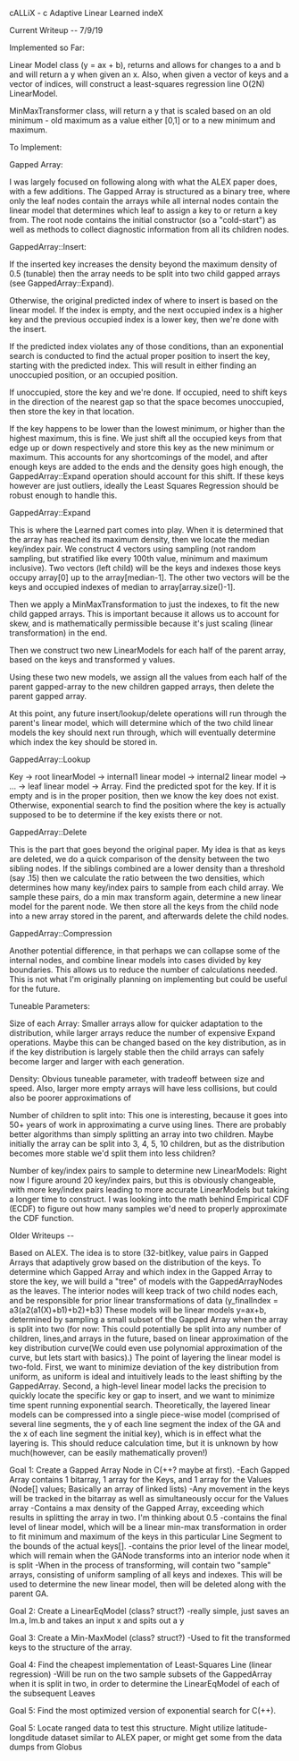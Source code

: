 cALLiX - c Adaptive Linear Learned indeX

Current Writeup -- 7/9/19

Implemented so Far:

Linear Model class (y = ax + b), returns and allows for changes to a and b and will return a y when given an x. Also, when given a vector of keys and a vector of indices, will construct a least-squares regression line O(2N) LinearModel.

MinMaxTransformer class, will return a y that is scaled based on an old minimum - old maximum as a value either [0,1] or to a new minimum and maximum.

To Implement:

Gapped Array:

I was largely focused on following along with what the ALEX paper does, with a few additions. The Gapped Array is structured as a binary tree, where only the leaf nodes contain the arrays while all internal nodes contain the linear model that determines which leaf to assign a key to or return a key from. The root node contains the initial constructor (so a "cold-start") as well as methods to collect diagnostic information from all its children nodes.

GappedArray::Insert:

If the inserted key increases the density beyond the maximum density of 0.5 (tunable) then the array needs to be split into two child gapped arrays (see GappedArray::Expand).

Otherwise, the original predicted index of where to insert is based on the linear model. If the index is empty, and the next occupied index is a higher key and the previous occupied index is a lower key, then we're done with the insert.

If the predicted index violates any of those conditions, than an exponential search is conducted to find the actual proper position to insert the key, starting with the predicted index. This will result in either finding an unoccupied position, or an occupied position.

If unoccupied, store the key and we're done. If occupied, need to shift keys in the direction of the nearest gap so that the space becomes unoccupied, then store the key in that location.

If the key happens to be lower than the lowest minimum, or higher than the highest maximum, this is fine. We just shift all the occupied keys from that edge up or down respectively and store this key as the new minimum or maximum. This accounts for any shortcomings of the model, and after enough keys are added to the ends and the density goes high enough, the GappedArray::Expand operation should account for this shift. If these keys however are just outliers, ideally the Least Squares Regression should be robust enough to handle this.

GappedArray::Expand

This is where the Learned part comes into play. When it is determined that the array has reached its maximum density, then we locate the median key/index pair. We construct 4 vectors using sampling (not random sampling, but stratified like every 100th value, minimum and maximum inclusive). Two vectors (left child) will be the keys and indexes those keys occupy array[0] up to the array[median-1]. The other two vectors will be the keys and occupied indexes of median to array[array.size()-1].

Then we apply  a MinMaxTransformation to just the indexes, to fit the new child gapped arrays. This is important because it allows us to account for skew, and is mathematically permissible because it's just scaling (linear transformation) in the end.

Then we construct two new LinearModels for each half of the parent array, based on the keys and transformed y values.

Using these two new models, we assign all the values from each half of the parent gapped-array to the new children gapped arrays, then delete the parent gapped array.

At this point, any future insert/lookup/delete operations will run through the parent's linear model, which will determine which of the two child linear models the key should next run through, which will eventually determine which index the key should be stored in.

GappedArray::Lookup

Key -> root linearModel -> internal1 linear model -> internal2 linear model -> ... -> leaf linear model -> Array. Find the predicted spot for the key. If it is empty and is in the proper position, then we know the key does not exist. Otherwise, exponential search to find the position where the key is actually supposed to be to determine if the key exists there or not.

GappedArray::Delete

This is the part that goes beyond the original paper. My idea is that as keys are deleted, we do a quick comparison of the density between the two sibling nodes. If the siblings combined are a lower density than a threshold (say .15) then we calculate the ratio between the two densities, which determines how many key/index pairs to sample from each child array. We sample these pairs, do a min max transform again, determine a new linear model for the parent node. We then store all the keys from the child node into a new array stored in the parent, and afterwards delete the child nodes.

GappedArray::Compression

Another potential difference, in that perhaps we can collapse some of the internal nodes, and combine linear models into cases divided by key boundaries. This allows us to reduce the number of calculations needed. This is not what I'm originally planning on implementing but could be useful for the future.

Tuneable Parameters:

Size of each Array: Smaller arrays allow for quicker adaptation to the distribution, while larger arrays reduce the number of expensive Expand operations. Maybe this can be changed based on the key distribution, as in if the key distribution is largely stable then the child arrays can safely become larger and larger with each generation.

Density: Obvious tuneable parameter, with tradeoff between size and speed. Also, larger more empty arrays will have less collisions, but could also be poorer approximations of

Number of children to split into: This one is interesting, because it goes into 50+ years of work in approximating a curve using lines. There are probably better algorithms than simply splitting an array into two children. Maybe initially the array can be split into 3, 4, 5, 10 children, but as the distribution becomes more stable we'd split them into less children?

Number of key/index pairs to sample to determine new LinearModels: Right now I figure around 20 key/index pairs, but this is obviously changeable, with more key/index pairs leading to more accurate LinearModels but taking a longer time to construct. I was looking into the math behind Empirical CDF (ECDF) to figure out how many samples we'd need to properly approximate the CDF function.






Older Writeups --

Based on ALEX. The idea is to store (32-bit)key, <T>value pairs in Gapped Arrays 
that adaptively grow based on the distribution of the keys.
To determine which Gapped Array and which index in the Gapped Array to store the key,
we will build a "tree" of models with the GappedArrayNodes as the leaves. The interior nodes
will keep track of two child nodes each, and be responsible for prior linear transformations
of data (y_finalIndex = a3(a2(a1(X)+b1)+b2)+b3) 
These models will be linear models y=ax+b, determined by sampling a small subset
of the Gapped Array when the array is split into two (for now: This could potentially
be split into any number of children, lines,and arrays in the future, based on linear approximation
of the key distribution curve(We could even use polynomial approximation of the curve, but lets start with basics).)
The point of layering the linear model is two-fold. First, we want to minimize deviation
of the key distribution from uniform, as uniform is ideal and intuitively leads to the least
shifting by the GappedArray. Second, a high-level linear model lacks the precision to 
quickly locate the specific key or gap to insert, and we want to minimize time spent running exponential search.
Theoretically, the layered linear models can be compressed into a single piece-wise model (comprised of 
several line segments, the y of each line segment the index of the GA and the x of each line segment
the initial key), which is in effect what the layering is. This should reduce calculation time, but it is
unknown by how much(however, can be easily mathematically proven!)

Goal 1: Create a Gapped Array Node in C(++? maybe at first).
-Each Gapped Array contains 1 bitarray,
1 array for the Keys, and 1 array for the Values (Node<T>[] values; Basically an array of linked lists)
-Any movement in the keys will be tracked in the bitarray as well as simultaneously
occur for the Values array
-Contains a max density of the Gapped Array, exceeding which results in splitting the
array in two. I'm thinking about 0.5
-contains the final level of linear model, which will be a linear min-max transformation
in order to fit minimum and maximum of the keys in this particular Line Segment to the bounds of the
actual keys[].
-contains the prior level of the linear model, which will remain when the GANode transforms
into an interior node when it is split
-When in the process of transforming, will contain two "sample" arrays, consisting of uniform
sampling of all keys and indexes. This will be used to determine the new linear model, then will
be deleted along with the parent GA.

Goal 2: Create a LinearEqModel (class? struct?)
-really simple, just saves an lm.a, lm.b and takes an input x and spits out a y

Goal 3: Create a Min-MaxModel (class? struct?) 
-Used to fit the transformed keys to the structure of the array.

Goal 4: Find the cheapest implementation of Least-Squares Line (linear regression)
-Will be run on the two sample subsets of the GappedArray when it is split in two, in
order to determine the LinearEqModel of each of the subsequent Leaves

Goal 5: Find the most optimized version of exponential search for C(++).

Goal 5: Locate ranged data to test this structure. Might utilize latitude-longditude
dataset similar to ALEX paper, or might get some from the data dumps from Globus
